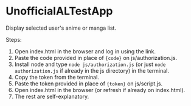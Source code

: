# UnofficialALTestApp
Display selected user's anime or manga list.

Steps:
1. Open index.html in the browser and log in using the link.
2. Paste the code provided in place of `{code}` on js/authorization.js.
3. Install node and type `node js/authorization.js` (or just `node authorization.js` if already in the js directory) in the terminal.
4. Copy the token from the terminal.
5. Paste the token provided in place of `{token}` on js/script.js.
6. Open index.html in the browser (or refresh if already on index.html).
7. The rest are self-explanatory.
